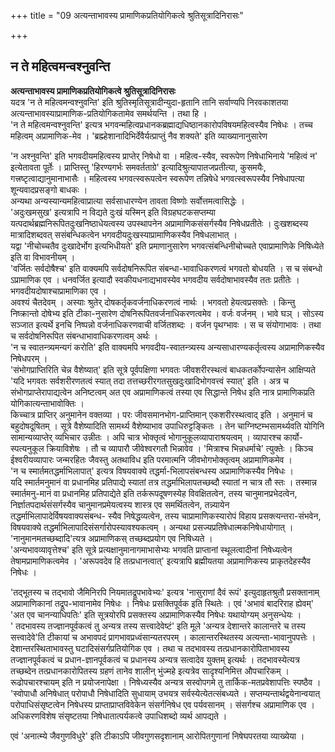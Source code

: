 +++
title = "09 अत्यन्ताभावस्य प्रामाणिकप्रतियोगिकत्वे श्रुतिसूत्रादिनिरासः"

+++


## न ते महित्वमन्वश्नुवन्ति

**अत्यन्ताभावस्य प्रामाणिकप्रतियोगिकत्वे श्रुतिसूत्रादिनिरासः**  
यदत्र 'न ते महित्वमन्वश्नुवन्ति' इति श्रुतिस्मृतिसूत्रादीन्युदा-हृतानि तानि सर्वाण्यपि निरवकाशतया अत्यन्ताभावस्याप्रामाणिक-प्रतियोगिकतामेव समर्थयन्ति । तथा हि ।  
'न ते महित्वमन्वश्नुवन्ति' इत्यत्र भगवन्महित्वप्रधानकब्रह्माद्यधिष्ठानकारोपविषयमहित्वस्यैव निषेधः । तच्च महित्वम् अप्रामाणिक-मेव । 'ब्रह्म्हेशानादिभिर्देवैर्यत्प्राप्तुं नैव शक्यते' इति व्याख्यानानुसारेण

'न अश्नुवन्ति' इति भगवदीयमहित्वस्य प्राप्तेर् निषेधो वा । महित्व-स्यैव, स्वरूपेण निषेधाभिनाये 'महित्वं न' इत्येतावता पूर्तेः । प्राप्तिस्तु 'हिरण्यगर्भः समवर्तताग्रे' इत्यादिश्रुत्यापातजप्रतीत्या, कुसमयैः, गत्त्रष्टृत्वाद्यानुमानाभासैः । महित्वस्य भगवत्स्वरूपत्वेन स्वरूपेण तन्निषेधे भगवत्स्वरूपस्यैव निषेधापत्या शून्यवादप्रसङ्गो बाधकः ।  
अन्यथा अन्यस्यान्यमहित्वाप्रात्या सर्वसाधारण्येन तावता विष्णोः सर्वोत्तमत्वासिद्धेः ।  
'अदुःखमसुख' इत्यत्रापि न विद्यते दुःखं यस्मिन् इति विग्रहघटकसप्तम्या यत्पदार्थब्रह्मनिरूपितदुःखनिष्ठाधेयत्वस्य उपस्थापनेन अप्रामाणिकसंसर्गस्यैव निषेधप्रतीतेः । दुःखशब्दस्य मात्रादिशब्दवत् ससंबन्धिकत्वेन भगवदीयदुःखस्याप्रामाणिकस्यैव निषेधलाभात् ।  
यद्वा 'नीचोच्चतैव दुःखादेर्भोग इत्यभिधीयते' इति प्रमाणानुसारेण भगवत्संबन्धिनीचोच्चते एवाप्रामाणिके निषिध्येते इति वा विभावनीयम् ।  
'वर्जितः सर्वदोषैश्च' इति वाक्यमपि सर्वदोषनिरूपित संबन्धा-भावाधिकरणत्वं भगवतो बोधयति । स च संबन्धो ऽप्रामाणिक एव । धनवर्जित इत्यादौ स्वकीयधनाद्यभावस्येव भगवदीय सर्वदोषाभावस्यैव ततः प्रतीतेः । भगवदीयदोषाश्चाप्रामाणिका एव ।  
अवश्यं चैतदेवम् । अस्याः श्रुतेर् दोषकर्तृकवर्जनाधिकरणत्वं नार्थः । भगवतो हेयत्वप्रसक्तेः । किन्तु निष्क्रान्तो दोषेभ्य इति टीका-नुसारेण दोषनिरूपितवर्जनाधिकरणत्वमेव । वर्जः वर्जनम् । भावे घञ् । सोऽस्य सञ्जात इत्यर्थे इनचि निष्पन्नो वर्जनाधिकरणवाची वर्जितशब्दः । वर्जन पृथग्भावः । स च संयोगाभावः । तथा च सर्वदोषनिरूपित संबन्धाभावाधिकरणत्वम् अर्थः ।  
'न च स्वातन्त्र्यमन्यगं करोति' इति वाक्यमपि भगवदीय-स्वातन्त्र्यस्य अन्यसाधारण्यकर्तृत्वस्य अप्रामाणिकस्यैव निषेधपरम् ।  
'संभोगप्राप्तिरिति चेन्न वैशेष्यात्' इति सूत्रे पूर्वपक्षिणा भगवतः जीवशरीरस्थत्वं बाधकतर्कोपन्यासेन आक्षिप्यते 'यदि भगवतः सर्वशरीरणतत्वं स्यात् तदा तत्तच्छरीरगतसुखदुःखादिभोगवत्त्वं स्यात्' इति । अत्र च संभोगप्राप्तेरापाद्यत्वेन अनिष्टत्वम् अत एव अप्रामाणिकत्वं तस्या एव सिद्धान्ते निषेध इति नात्र प्रामाणिकप्रति योगिकात्यन्ताभावोक्तिः ।  
किच्चात्र प्राप्तिर् अनुमानेन वक्तव्या । परः जीवसमानभोग-प्राप्तिमान् एकशरीरस्थत्वाद् इति । अनुमानं च बहुदोषदूषितम् । सूत्रे वैशेष्यादिति सामर्थ्य वैशेष्याभाव उपाधिरुट्टङ्कितः । तेन चाग्निष्टम्भसामर्थ्यवति योगिनि सामान्यव्याप्तेर् व्यभिचार उन्नीतः । अपि चात्र भोक्तृत्वं भोगानुकूलव्यापाराश्रयत्वम् । व्यापारश्च कार्यो-स्पत्यनुकूल क्रियाविशेषः । तौ च व्यापारौ जीवेश्वरगतौ भिन्नावेव । 'मित्राश्च भिन्नधर्माचे' त्युक्तेः । किञ्च ईश्वरीयव्यापारः जन्मरहितः जैवस्तु अतथाविध इति परमात्मनि जीवभोगभोक्तृत्वम् अप्रामाणिकमेव ।  
'न च स्मार्तमतद्धर्माभिलापात्' इत्यत्र विषयवाक्ये तद्धर्मा-भिलापसंबन्धस्य अप्रामाणिकस्यैव निषेधः ।  
यदि स्मार्तमनुमानं वा प्रधानमिह प्रतिपाद्ये स्यातां तत्र तद्धर्माभिलापतच्छब्दौ स्यातां न चात्र तौ स्तः । तस्मान्न स्मार्तमनु-मानं वा प्रधानमिह प्रतिपाद्येते इति तर्करूपदूषणस्येह विवक्षितत्वेन, तस्य चानुमानप्रभेदत्वेन, निर्ज्ञातपदार्थसंसर्गस्यैव चानुमानप्रमेयत्वस्य शास्त्र एव समर्थितत्वेन, तन्न्यायेन तद्धर्माभिलापादेर्विषयवाक्यसंबन्ध- स्यैव निषेद्धव्यत्वेन, तस्य चाप्रामाणिकस्यारोपं विहाय प्रसक्त्यन्तरा-संभवेन, विषयवाक्ये तद्धर्माभिलापादिसंसर्गारोपस्यावश्यकत्वम् । अन्यथा प्रसज्यप्रतिषेधात्मकनिषेधायोगात् ।  
'नानुमानमतच्छब्दादि'त्यत्र अप्रामाणिकस् तच्छब्दप्रयोग एव निषिध्यते ।  
'अन्यभावव्यावृत्तेश्च' इति सूत्रे प्रत्यक्षानुमानागमाभासेभ्यः भगवति प्राप्तानां स्थूलत्वादीनां निषेध्यत्वेन तेषामप्रामाणिकत्वमेव । 'अरूपवदेव हि तत्प्रधानत्वात्' इत्यत्रापि ब्रह्मीयतया अप्रामाणिकस्य प्राकृतदेहस्यैव निषेधः ।

'तद्भूतस्य च तद्भावो जैमिनिरपि नियमातद्रूपभावेभ्यः' इत्यत्र 'नासुराणां दैवं रूपं' इत्युदाहृतश्रुतौ प्रसक्तानाम् अप्रामाणिकानां तद्रूप-भावानामेव निषेधः । निषेधः प्रसक्तिपूर्वक इति स्थितेः । एवं 'अभावं बादरिराह ह्येवम्' 'अत एव चानन्याधिपतिः' इति सूत्रयोरपि प्रसक्तस्य अप्रामाणिकस्यैव निषेधः यथायोग्यम् अनुसन्धेयः ।  
' तदभावस्य तज्ज्ञानपूर्वकत्वं तु अन्यत्र तस्य सत्त्वादेवेष्टं' इति मूले 'अन्यत्र देशान्तरे कालान्तरे च तस्य सत्त्वादेवे'ति टीकायां च अभावपदं प्रागभावप्रध्वंसान्यतरपरम् । कालान्तरस्थितस्य अत्यन्ता-भावानुपपत्तेः । देशान्तरस्थिताभावस्तु घटादिसंसर्गप्रतियोगिक एव । तथा च तदभावस्य तत्प्रधानकारोपिताभावस्य तज्ज्ञानपूर्वकत्वं च प्रधान-ज्ञानपूर्वकत्वं च प्रधानस्य अन्यत्र सत्वादेव युक्तम् इत्यर्थः । तदभावस्येत्यत्र तच्छब्देन तत्प्रधानकारोपितस्य ग्रहणं तानेव शालीन् भुंज्महे इत्यत्रेव सादृश्यनिमित्त औपचारिकम् । रूढोपचारश्चायम् इति न प्रयोजनापेक्षा । निषेध्यस्यैव अन्यत्र सस्वोपगमे तु तार्किक-मतप्रवेशापत्तिः स्पष्ठैव ।  
'स्वोपाधौ अनिषेधात् परोपाधौ निषेधादिति सुधायाम् उभयत्र सर्वस्येत्येतत्संबध्यते । सप्तम्यन्तार्थद्वयेनान्वयात् परोपाधिसंसृष्टत्वेन निषेधस्य प्राप्ताप्राप्तविवेकेन संसर्गनिषेध एव पर्यवसानम् । संसर्गश्च अप्रामाणिक एव । अधिकरणविशेष संसृष्टतया निषेधातात्पर्यकत्वे उपाधिशब्दो व्यर्थ आपद्यते ।

एवं 'अनात्म्ये जैवगुणविधुरे' इति टीकाऽपि जीवगुणसदृशानाम् आरोपितगुणानां निषेघपरतया व्याख्येया ।  
  

